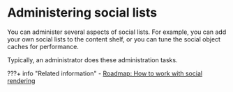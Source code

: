 # Administering social lists

You can administer several aspects of social lists. For example, you can add your own social lists to the content shelf, or you can tune the social object caches for performance.

Typically, an administrator does these administration tasks.
<!--
-   **[Adding the social rendering theme module to a theme profile](../social/soc_rendr_adm_add_sr_thm_2prof.md)**  
For the social lists provided by social rendering to work, the theme that renders these lists needs to load CSS and JavaScript files. To include the CSS and JavaScript files in your theme, you need to add the wp\_social\_lists\_v1\_1 theme module to your theme.
-   **[Performance tuning for lists of social objects](../social/soc_rendr_perf_tune_cach.md)**  
Social data that is rendered on your portal pages by using the social rendering feature is retrieved from a remote HCL Connections server. To reduce network traffic and improve performance, the data is cached on HCL Digital Experience.
-   **[How to enable social rendering in a virtual portal](../social/add_sociallists_to_virtualportal.md)**  
Before you use social rendering in a virtual portal, you must deploy the new web content library and templates. The version and fix pack of your HCL Digital Experience determines how you do so.
-   **[Using Social Rendering with Tivoli Access Manager and WebSEAL](../social/soc_rendr_adm_sr_tam_webseal.md)**  
After you enable social rendering, your HCL Digital Experience acts as a client that sends HTTP requests to the HCL Connections server. If you use IBM Security Access Manager and WebSEAL to manage the access to your portal and HCL Connections server, configure the portal so that it does not encode the WebSEAL session cookies.
-   **[Removing the previous version of social rendering](../social/rem_soc_rend.md)**  
You can remove the Social Lists 1.0 library and its configuration to remove it from the toolbar after you deploy the Social Lists 1.1 Library. Once you have removed the library, remove the drag and drop configuration with a separate command. -->


???+ info "Related information"
    - [Roadmap: How to work with social rendering](../soc_rendr_roadmap.md)

